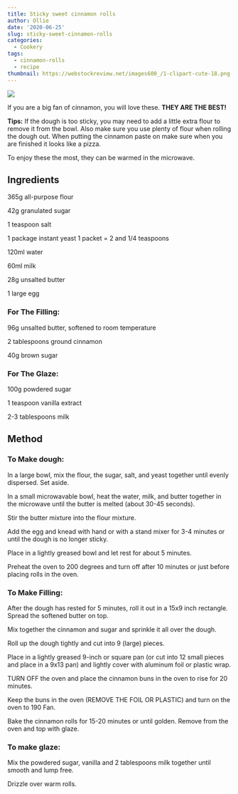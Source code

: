 ```yaml
---
title: Sticky sweet cinnamon rolls
author: Ollie
date: '2020-06-25'
slug: sticky-sweet-cinnamon-rolls
categories:
  - Cookery
tags:
  - cinnamon-rolls
  - recipe
thumbnail: https://webstockreview.net/images600_/1-clipart-cute-18.png
---
```


![](https://webstockreview.net/images600_/1-clipart-cute-18.png)

If you are a big fan of cinnamon, you will love these. **THEY ARE THE BEST!**

**Tips:** If the dough is too sticky, you may need to add a little extra flour to remove it from the bowl. Also make sure you use plenty of flour when rolling the dough out. When putting the cinnamon paste on make sure when you are finished it looks like a pizza.

To enjoy these the most, they can be warmed in the microwave.


## Ingredients

365g all-purpose flour

42g granulated sugar

1 teaspoon salt

1 package instant yeast 1 packet = 2 and 1/4 teaspoons

120ml water

60ml milk

28g unsalted butter

1 large egg


### For The Filling:

96g unsalted butter, softened to room temperature

2 tablespoons ground cinnamon

40g brown sugar

### For The Glaze:

100g powdered sugar

1 teaspoon vanilla extract

2-3 tablespoons milk


## Method
 
### To Make dough:

In a large bowl, mix the flour, the sugar, salt, and yeast together until evenly dispersed. Set aside. 

In a small microwavable bowl, heat the water, milk, and butter together in the microwave until the butter is melted (about 30-45 seconds).

Stir the butter mixture into the flour mixture.

Add the egg and knead with hand or with a stand mixer for 3-4 minutes or until the dough is no longer sticky.

Place in a lightly greased bowl and let rest for about 5 minutes.

Preheat the oven to 200 degrees and turn off after 10 minutes or just before placing rolls in the oven.

### To Make Filling:

After the dough has rested for 5 minutes, roll it out in a 15x9 inch rectangle. Spread the softened butter on top.

Mix together the cinnamon and sugar and sprinkle it all over the dough.

Roll up the dough tightly and cut into 9 (large) pieces.

Place in a lightly greased 9-inch or square pan (or cut into 12 small pieces and place in a 9x13 pan) and lightly cover with aluminum foil or plastic wrap.

TURN OFF the oven and place the cinnamon buns in the oven to rise for 20 minutes.

Keep the buns in the oven (REMOVE THE FOIL OR PLASTIC) and turn on the oven to 190 Fan.

Bake the cinnamon rolls for 15-20 minutes or until golden. Remove from the oven and top with glaze.

### To make glaze:

Mix the powdered sugar, vanilla and 2 tablespoons milk together until smooth and lump free. 

Drizzle over warm rolls.

<br>
<br>

